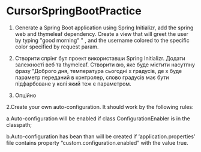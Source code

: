 # CursorSpringBootPractice
1. Generate a Spring Boot application using Spring Initializr, add the spring web and thymeleaf dependency. Create a view that will greet the user by typing "good morning" " , and the username colored to the specific color specified by request param.


1. Створити спрінг бут проект використавши Spring Initializr. Додати залежності веб та thymeleaf. Створити вю, яке буде містити насутпну фразу "Доброго дня, температура сьогодні x градусів, де х буде параметр переданий в контролер, слово градусів має бути підфарбоване у колі який теж є параметром.

2. Опційно 

2.Create your own auto-configuration. It should work by the following rules:

a.Auto-configuration will be enabled if class ConfigurationEnabler is in the classpath;

b.Auto-configuration has bean than will be created if ‘application.properties’ file contains property “custom.configuration.enabled” with the value true.

